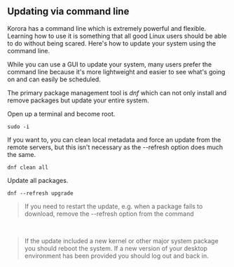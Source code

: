 ## Updating via command line

Korora has a command line which is extremely powerful and flexible. Learning how to use it is something that all good Linux users should be able to do without being scared. Here's how to update your system using the command line.

While you can use a GUI to update your system, many users prefer the command line because it's more lightweight and easier to see what's going on and can easily be scheduled.

The primary package management tool is _dnf_ which can not only install and remove packages but update your entire system.

Open up a terminal and become root.

```
sudo -i
```

If you want to, you can clean local metadata and force an update from the remote servers, but this isn't necessary as the --refresh option does much the same.

```
dnf clean all
```

Update all packages.

```
dnf --refresh upgrade
```

> If you need to restart the update, e.g. when a package fails to download, remove the --refresh option from the command

<br />

>If the update included a new kernel or other major system package you should reboot the system. If a new version of your desktop environment has been provided you should log out and back in.
